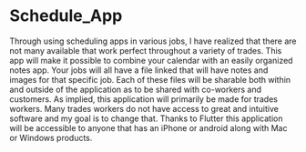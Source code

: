 # Schedule_App
Through using scheduling apps in various jobs, I have realized that there are not many available that work perfect throughout a variety of trades. This app will make it possible to combine your calendar with an easily organized notes app. Your jobs will all have a file linked that will have notes and images for that specific job. Each of these files will be sharable both within and outside of the application as to be shared with co-workers and customers. As implied, this application will primarily be made for trades workers. Many trades workers do not have access to great and intuitive software and my goal is to change that. Thanks to Flutter this application will be accessible to anyone that has an iPhone or android along with Mac or Windows products. 
